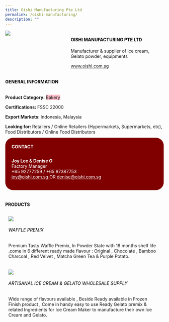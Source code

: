 ```yaml
--- 
title: Oishi Manufacturing Pte Ltd 
permalink: /oishi-manufacturing/ 
description: ""
--- 
```

<div class="flex-paragraph"> 
<p style="text-transform: uppercase">
</p>
</div> 
<div class="flex-container" style="display: flex; flex-wrap: wrap;"> 
<div class="card sgds" style="flex: 1 1 40%; display: block;">
<img src="https://drive.google.com/u/0/uc?id=1oMqykPhUzJYvUXz2xdDYPwKGtPW-Bc7e&amp;export=download">
</div> 
<div class="card-sgds" style="flex: 1 1 58%; display: block; margin-left: 3px"> 
<h4 style="text-transform: uppercase; color: black;">
<b>Oishi Manufacturing Pte Ltd
</b>
</h4> 
<p>Manufacturer &amp; supplier of ice cream, Gelato powder, equipments
</p> 
<p>
<a href="https://www.oishi.com.sg" target="_blank">www.oishi.com.sg
</a>
</p> 
</div> 
</div> 
<h4 style="text-transform: uppercase; color: black;">
<b>General Information
</b>
</h4> 
<div class="flex-container" style="display: flex; flex-wrap: wrap;"> 
<div class="card sgds" style="flex: 1 1 65%; display: block; align-self: stretch"> 
<div class="flex-paragraph"> 
<p>
<b>Product Category: 
</b>
<span style="background-color: pink; border-radius: 10 px;">Bakery
</span>
</p> 
<p>
<b>Certifications: 
</b>FSSC 22000
</p> 
<p>
<b>Export Markets: 
</b>Indonesia, Malaysia
</p> 
<p style="margin-bottom: 10px;">
<b>Looking for: 
</b>Retailers / Online Retailers (Hypermarkets, Supermarkets, etc), Food Distributors / Online Food Distributors
</p> 
</div> 
</div> 
<div class="card sgds" style="flex: 1 1 35%; padding: 10px; display: block; background-color: maroon; border-radius: 25px; align-self: center;"> 
<h4 style="color: white; margin-top: 10px; margin-left: 10px;">CONTACT
</h4> 
<div class="flex-paragraph"> 
<p style="padding: 10px; color: white;">
<b>Joy Lee &amp; Denise O
</b>
<br>Factory Manager
<br>+65 92777259 / +65 87387753
<br>
<a href="mailto:joy@oishi.com.sg" style="color: white;">joy@oishi.com.sg
</a> OR 
<a href="mailto:denise@oishi.com.sg" style="color: white;">denise@oishi.com.sg
</a>
</p> 
</div> 
</div> 
</div> 
<br> 
<h4 style="text-transform: uppercase; color: black;">
<b>products
</b>
</h4> 
<div style="display: flex; flex-wrap: wrap;"> 
<div class="card sgds" style="flex: 1 1 47%; margin: 10px; display: block;"> 
<div class="flex-image" style="display: block;">
<img src="https://drive.google.com/u/0/uc?id=1zta6l46-MFmL1JZc93YXcK9Dm2XpxXQK&export=download">
</div> 
<div class="flex-paragraph"> 
<h6 style="text-transform: uppercase; color: black;">Waffle Premix
</h6> 
<p> Premium Tasty Waffle Premix, In Powder State with 18 months shelf life .come in 6 different ready made flavour : Original , Chocolate , Bamboo Charcoal , Red Velvet , Matcha Green Tea & Purple Potato.
</p>
</div> 
</div> 
<div class="card sgds" style="flex: 1 1 47%; margin: 10px; display: block;"> 
<div class="flex-image" style="display: block;">
<img src="https://drive.google.com/u/0/uc?id=11gCeTu5jPq3CfHopRcgT84BcYvXfJhiU&export=download">
</div> 
<div class="flex-paragraph"> 
<h6 style="text-transform: uppercase; color: black;">Artisanal Ice Cream & Gelato Wholesale Supply
</h6> 
<p>Wide range of flavours available , Beside Ready available in Frozen Finish product , Come in handy easy to use Ready Gelato premix & related Ingredients for Ice Cream Maker to manufacture their own Ice Cream and Gelato.
</p>
</div> 
</div> 
</div>